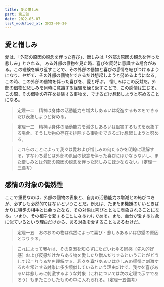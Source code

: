 ```yaml
---
title: 愛と憎しみ
part: 第三部
date: 2022-05-07
last_modified_at: 2022-05-20
---
```


## 愛と憎しみ

愛は、「外部の原因の観念を伴った喜び」、憎しみは「外部の原因の観念を伴った悲しみ」とされる。
ある外部の個物を見た時、喜びを同時に意識する場合がある。この経験を繰り返すことで、その外部の個物と喜びの感情を結びつけるようになり、やがて、その外部の個物をできるだけ想起しようと努めるようになる。この時、この外部の個物を伴った喜びを、愛と呼ぶ。
憎しみはこの反対だ。外部の個物と悲しみを同時に意識する経験を繰り返すことで、この感情は生じる。この際、その個物の存在を排除する事物を、できるだけ想起しようと努めることになる。

>定理一二　精神は身体の活動能力を増大しあるいは促進するものをできるだけ表象しようと努める。

>定理一三　精神は身体の活動能力を減少しあるいは阻害するものを表象する場合、そうした物の存在を排除する事物をできるだけ想起しようと努める。

>これらのことによって我々は愛および憎しみの何たるかを明瞭に理解する。すなわち愛とは外部の原因の観念を伴った喜びにほかならないし、また憎しみとは外部の原因の観念を伴った悲しみにほかならない。（定理一三備考）

## 感情の対象の偶然性

ここで重要なのは、外部の個物の表象と、自身の活動能力の増減との結びつきが、必ずしも必然的ではないということだ。例えば、たまたま機嫌のいいときばかりに特定の相手と出会ったなら、その対象は喜びとともに表象されることになる。つまり、その相手を愛することになるわけである。また、自分が愛する対象に似ているという理由だけから、ある対象を愛することもあるわけだ。

>定理一五　おのおのの物は偶然によって喜び・悲しみあるいは欲望の原因となりうる。

>これによって我々は、その原因を知らずにただいわゆる同感〔先入的好感〕および反感だけからある物を愛したり憎んだりするということがどうして起こりうるかを理解する。我々を喜びあるいは悲しみの感情に刺激するのを常とする対象に多少類似しているという理由だけで、我々を喜びあるいは悲しみに刺激するような対象（これについては次の定理で示すであろう）もまたこうしたものの中に入れられる。（定理一五備考）
